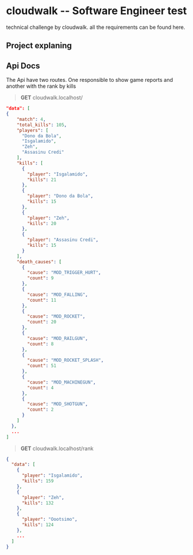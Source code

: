 # cloudwalk -- Software Engineer test

technical challenge by cloudwalk. all the requirements can be found here.

## Project explaning

## Api Docs

The Api have two routes. One responsible to show game reports and another with the rank by kills

 > **GET** cloudwalk.localhost/

  ```json
  "data": [
  {
      "match": 4,
      "total_kills": 105,
      "players": [
        "Dono da Bola",
        "Isgalamido",
        "Zeh",
        "Assasinu Credi"
      ],
      "kills": [
        {
          "player": "Isgalamido",
          "kills": 21
        },
        {
          "player": "Dono da Bola",
          "kills": 15
        },
        {
          "player": "Zeh",
          "kills": 20
        },
        {
          "player": "Assasinu Credi",
          "kills": 15
        }
      ],
      "death_causes": [
        {
          "cause": "MOD_TRIGGER_HURT",
          "count": 9
        },
        {
          "cause": "MOD_FALLING",
          "count": 11
        },
        {
          "cause": "MOD_ROCKET",
          "count": 20
        },
        {
          "cause": "MOD_RAILGUN",
          "count": 8
        },
        {
          "cause": "MOD_ROCKET_SPLASH",
          "count": 51
        },
        {
          "cause": "MOD_MACHINEGUN",
          "count": 4
        },
        {
          "cause": "MOD_SHOTGUN",
          "count": 2
        }
      ]
    },
    ...
  ]
  ```
   > **GET** cloudwalk.localhost/rank

  ```json
  {
    "data": [
      {
        "player": "Isgalamido",
        "kills": 159
      },
      {
        "player": "Zeh",
        "kills": 132
      },
      {
        "player": "Oootsimo",
        "kills": 124
      },
      ...
    ]
  }
  ```
